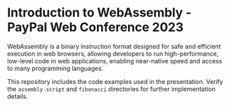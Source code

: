 # Introduction to WebAssembly - PayPal Web Conference 2023

WebAssembly is a binary instruction format designed for safe and efficient execution in web browsers, allowing developers to run high-performance, low-level code in web applications, enabling near-native speed and access to many programming languages.

This repository includes the code examples used in the presentation.
Verify the `assembly-script` and `fibonacci` directories for further implementation details.
